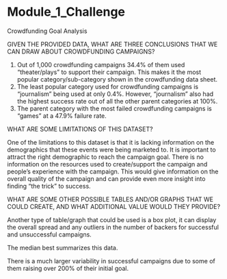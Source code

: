 # Module_1_Challenge

Crowdfunding Goal Analysis

GIVEN THE PROVIDED DATA, WHAT ARE THREE CONCLUSIONS THAT WE CAN DRAW ABOUT CROWDFUNDING CAMPAIGNS?

1.	Out of 1,000 crowdfunding campaigns 34.4% of them used “theater/plays” to support their campaign. This makes it the most popular category/sub-category shown in the crowdfunding data sheet.
2.	The least popular category used for crowdfunding campaigns is “journalism” being used at only 0.4%. However, “journalism” also had the highest success rate out of all the other parent categories at 100%.
3.	The parent category with the most failed crowdfunding campaigns is “games” at a 47.9% failure rate.

WHAT ARE SOME LIMITATIONS OF THIS DATASET?

One of the limitations to this dataset is that it is lacking information on the demographics that these events were being marketed to. It is important to attract the right demographic to reach the campaign goal. There is no information on the resources used to create/support the campaign and people’s experience with the campaign. This would give information on the overall quality of the campaign and can provide even more insight into finding “the trick” to success.

WHAT ARE SOME OTHER POSSIBLE TABLES AND/OR GRAPHS THAT WE COULD CREATE, AND WHAT ADDITIONAL VALUE WOULD THEY PROVIDE?

Another type of table/graph that could be used is a box plot, it can display the overall spread and any outliers in the number of backers for successful and unsuccessful campaigns.



The median best summarizes this data.

There is a much larger variability in successful campaigns due to some of them raising over 200% of their initial goal.
